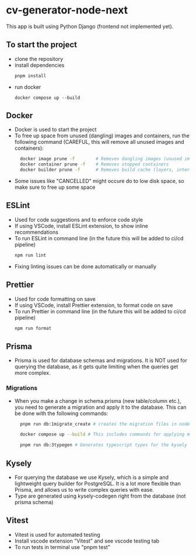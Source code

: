 # cv-generator-node-next

This app is built using Python Django (frontend not implemented yet).

## To start the project

- clone the repository
- install dependencies
  ```bash
  pnpm install
  ```
- run docker
  ```
  docker compose up --build
  ```

## Docker

- Docker is used to start the project
- To free up space from unused (dangling) images and containers, run the following command (CAREFUL, this will remove all unused images and containers):
  ```bash
    docker image prune -f        # Removes dangling images (unused images not referenced by any container)
    docker container prune -f    # Removes stopped containers
    docker builder prune -f      # Removes build cache (layers, intermediate images, etc.)
  ```
- Some issues like "CANCELLED" might occure do to low disk space, so make sure to free up some space

## ESLint

- Used for code suggestions and to enforce code style
- If using VSCode, install ESLint extension, to show inline recommendations
- To run ESLint in command line (in the future this will be added to ci/cd pipeline)
  ```bash
  npm run lint
  ```
- Fixing linting issues can be done automatically or manually

## Prettier

- Used for code formatting on save
- If using VSCode, install Prettier extension, to format code on save
- To run Prettier in command line (in the future this will be added to ci/cd pipeline)
  ```bash
  npm run format
  ```

## Prisma

- Prisma is used for database schemas and migrations. It is NOT used for querying the database, as it gets quite limiting when the queries get more complex.

### Migrations

- When you make a change in schema.prisma (new table/column etc.), you need to generate a migration and apply it to the database. This can be done with the following commands:

  ```bash
    pnpm run db:1migrate_create # creates the migration files in node_backend/prisma/migrations. Check before applying.

    docker compose up --build # This includes commands for applying migrations to the database in docker

    pnpm run db:3typegen # Generates typescript types for the kysely database schema
  ```

## Kysely

- For querying the database we use Kysely, which is a simple and lightweight query builder for PostgreSQL. It is a lot more flexible than Prisma, and allows us to write complex queries with ease.
- Type are generated using kysely-codegen right from the database (not prisma schema)

## Vitest

- Vitest is used for automated testing
- Install vscode extension "Vitest" and see vscode testing tab
- To run tests in terminal use "pnpm test"
